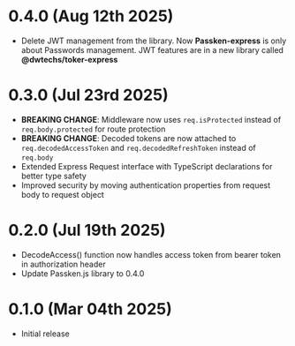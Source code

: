 
# 0.4.0 (Aug 12th 2025)

- Delete JWT management from the library. Now **Passken-express** is only about Passwords management. JWT features are in a new library called **@dwtechs/toker-express**

# 0.3.0 (Jul 23rd 2025)

- **BREAKING CHANGE**: Middleware now uses `req.isProtected` instead of `req.body.protected` for route protection
- **BREAKING CHANGE**: Decoded tokens are now attached to `req.decodedAccessToken` and `req.decodedRefreshToken` instead of `req.body`
- Extended Express Request interface with TypeScript declarations for better type safety
- Improved security by moving authentication properties from request body to request object

# 0.2.0 (Jul 19th 2025)

- DecodeAccess() function now handles access token from bearer token in authorization header
- Update Passken.js library to 0.4.0

# 0.1.0 (Mar 04th 2025)

- Initial release
